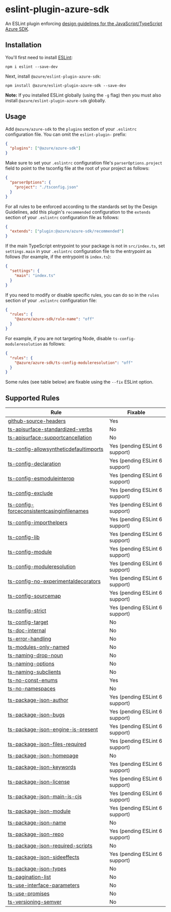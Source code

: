 # eslint-plugin-azure-sdk

An ESLint plugin enforcing [design guidelines for the JavaScript/TypeScript Azure SDK](https://azuresdkspecs.z5.web.core.windows.net/TypeScriptSpec.html).

## Installation

You'll first need to install [ESLint](http://eslint.org):

```shell
npm i eslint --save-dev
```

Next, install `@azure/eslint-plugin-azure-sdk`:

```shell
npm install @azure/eslint-plugin-azure-sdk --save-dev
```

**Note:** If you installed ESLint globally (using the `-g` flag) then you must also install `@azure/eslint-plugin-azure-sdk` globally.

## Usage

Add `@azure/azure-sdk` to the `plugins` section of your `.eslintrc` configuration file. You can omit the `eslint-plugin-` prefix:

```json
{
  "plugins": ["@azure/azure-sdk"]
}
```

Make sure to set your `.eslintrc` configuration file's `parserOptions.project` field to point to the tsconfig file at the root of your project as follows:

```json
{
  "parserOptions": {
    "project": "./tsconfig.json"
  }
}
```

For all rules to be enforced according to the standards set by the Design Guidelines, add this plugin's `recommended` configuration to the `extends` section of your `.eslintrc` configuration file as follows:

```json
{
  "extends": ["plugin:@azure/azure-sdk/recommended"]
}
```

If the main TypeScript entrypoint to your package is not in `src/index.ts`, set `settings.main` in your `.eslintrc` configuration file to the entrypoint as follows (for example, if the entrypoint is `index.ts`):

```json
{
  "settings": {
    "main": "index.ts"
  }
}
```

If you need to modify or disable specific rules, you can do so in the `rules` section of your `.eslintrc` configuration file:

```json
{
  "rules": {
    "@azure/azure-sdk/rule-name": "off"
  }
}
```

For example, if you are not targeting Node, disable `ts-config-moduleresolution` as follows:

```json
{
  "rules": {
    "@azure/azure-sdk/ts-config-moduleresolution": "off"
  }
}
```

Some rules (see table below) are fixable using the `--fix` ESLint option.

## Supported Rules

| Rule                                                                                                                                  | Fixable                        |
| ------------------------------------------------------------------------------------------------------------------------------------- | ------------------------------ |
| [github-source-headers](/tools/eslint-plugin-azure-sdk/docs/rules/github-source-headers.md)                                           | Yes                            |
| [ts-apisurface-standardized-verbs](/tools/eslint-plugin-azure-sdk/docs/rules/ts-apisurface-standardized-verbs.md)                     | No                             |
| [ts-apisurface-supportcancellation](/tools/eslint-plugin-azure-sdk/docs/rules/ts-apisurface-supportcancellation.md)                   | No                             |
| [ts-config-allowsyntheticdefaultimports](/tools/eslint-plugin-azure-sdk/docs/rules/ts-config-allowsyntheticdefaultimports.md)         | Yes (pending ESLint 6 support) |
| [ts-config-declaration](/tools/eslint-plugin-azure-sdk/docs/rules/ts-config-declaration.md)                                           | Yes (pending ESLint 6 support) |
| [ts-config-esmoduleinterop](/tools/eslint-plugin-azure-sdk/docs/rules/ts-config-esmoduleinterop.md)                                   | Yes (pending ESLint 6 support) |
| [ts-config-exclude](/tools/eslint-plugin-azure-sdk/docs/rules/ts-config-exclude.md)                                                   | Yes (pending ESLint 6 support) |
| [ts-config-forceconsistentcasinginfilenames](/tools/eslint-plugin-azure-sdk/docs/rules/ts-config-forceconsistentcasinginfilenames.md) | Yes (pending ESLint 6 support) |
| [ts-config-importhelpers](/tools/eslint-plugin-azure-sdk/docs/rules/ts-config-importhelpers.md)                                       | Yes (pending ESLint 6 support) |
| [ts-config-lib](/tools/eslint-plugin-azure-sdk/docs/rules/ts-config-lib.md)                                                           | Yes (pending ESLint 6 support) |
| [ts-config-module](/tools/eslint-plugin-azure-sdk/docs/rules/ts-config-module.md)                                                     | Yes (pending ESLint 6 support) |
| [ts-config-moduleresolution](/tools/eslint-plugin-azure-sdk/docs/rules/ts-config-moduleresolution.md)                                 | Yes (pending ESLint 6 support) |
| [ts-config-no-experimentaldecorators](/tools/eslint-plugin-azure-sdk/docs/rules/ts-config-no-experimentaldecorators.md)               | Yes (pending ESLint 6 support) |
| [ts-config-sourcemap](/tools/eslint-plugin-azure-sdk/docs/rules/ts-config-sourcemap.md)                                               | Yes (pending ESLint 6 support) |
| [ts-config-strict](/tools/eslint-plugin-azure-sdk/docs/rules/ts-config-strict.md)                                                     | Yes (pending ESLint 6 support) |
| [ts-config-target](/tools/eslint-plugin-azure-sdk/docs/rules/ts-config-target.md)                                                     | No                             |
| [ts-doc-internal](/tools/eslint-plugin-azure-sdk/docs/rules/ts-doc-internal.md)                                                       | No                             |
| [ts-error-handling](/tools/eslint-plugin-azure-sdk/docs/rules/ts-error-handling.md)                                                   | No                             |
| [ts-modules-only-named](/tools/eslint-plugin-azure-sdk/docs/rules/ts-modules-only-named.md)                                           | No                             |
| [ts-naming-drop-noun](/tools/eslint-plugin-azure-sdk/docs/rules/ts-naming-drop-noun.md)                                               | No                             |
| [ts-naming-options](/tools/eslint-plugin-azure-sdk/docs/rules/ts-naming-options.md)                                                   | No                             |
| [ts-naming-subclients](/tools/eslint-plugin-azure-sdk/docs/rules/ts-naming-subclients.md)                                             | No                             |
| [ts-no-const-enums](/tools/eslint-plugin-azure-sdk/docs/rules/ts-no-const-enums.md)                                                   | Yes                            |
| [ts-no-namespaces](/tools/eslint-plugin-azure-sdk/docs/rules/ts-no-namespaces.md)                                                     | No                             |
| [ts-package-json-author](/tools/eslint-plugin-azure-sdk/docs/rules/ts-package-json-author.md)                                         | Yes (pending ESLint 6 support) |
| [ts-package-json-bugs](/tools/eslint-plugin-azure-sdk/docs/rules/ts-package-json-bugs.md)                                             | Yes (pending ESLint 6 support) |
| [ts-package-json-engine-is-present](/tools/eslint-plugin-azure-sdk/docs/rules/ts-package-json-engine-is-present.md)                   | Yes (pending ESLint 6 support) |
| [ts-package-json-files-required](/tools/eslint-plugin-azure-sdk/docs/rules/ts-package-json-files-required.md)                         | Yes (pending ESLint 6 support) |
| [ts-package-json-homepage](/tools/eslint-plugin-azure-sdk/docs/rules/ts-package-json-homepage.md)                                     | No                             |
| [ts-package-json-keywords](/tools/eslint-plugin-azure-sdk/docs/rules/ts-package-json-keywords.md)                                     | Yes (pending ESLint 6 support) |
| [ts-package-json-license](/tools/eslint-plugin-azure-sdk/docs/rules/ts-package-json-license.md)                                       | Yes (pending ESLint 6 support) |
| [ts-package-json-main-is-cjs](/tools/eslint-plugin-azure-sdk/docs/rules/ts-package-json-main-is-cjs.md)                               | Yes (pending ESLint 6 support) |
| [ts-package-json-module](/tools/eslint-plugin-azure-sdk/docs/rules/ts-package-json-module.md)                                         | Yes (pending ESLint 6 support) |
| [ts-package-json-name](/tools/eslint-plugin-azure-sdk/docs/rules/ts-package-json-name.md)                                             | No                             |
| [ts-package-json-repo](/tools/eslint-plugin-azure-sdk/docs/rules/ts-package-json-repo.md)                                             | Yes (pending ESLint 6 support) |
| [ts-package-json-required-scripts](/tools/eslint-plugin-azure-sdk/docs/rules/ts-package-json-required-scripts.md)                     | No                             |
| [ts-package-json-sideeffects](/tools/eslint-plugin-azure-sdk/docs/rules/ts-package-json-sideeffects.md)                               | Yes (pending ESLint 6 support) |
| [ts-package-json-types](/tools/eslint-plugin-azure-sdk/docs/rules/ts-package-json-types.md)                                           | No                             |
| [ts-pagination-list](/tools/eslint-plugin-azure-sdk/docs/rules/ts-pagination-list.md)                                                 | No                             |
| [ts-use-interface-parameters](/tools/eslint-plugin-azure-sdk/docs/rules/ts-use-interface-parameters.md)                               | No                             |
| [ts-use-promises](/tools/eslint-plugin-azure-sdk/docs/rules/ts-use-promises.md)                                                       | No                             |
| [ts-versioning-semver](/tools/eslint-plugin-azure-sdk/docs/rules/ts-versioning-semver.md)                                             | No                             |
